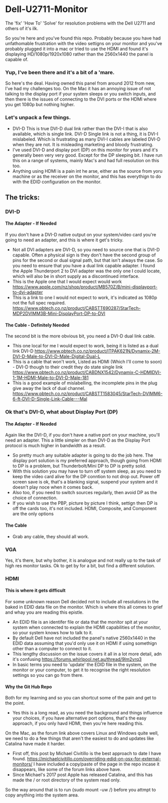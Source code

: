 # Dell-U2711-Monitor
The 'fix' 'How To' 'Solve' for resolution problems with the Dell U2711 and others of it's ilk.

So you're here and you've found this repo. Probably because you have had unfathomable frustration with the video settigns on your monitor and you've probably plugged it into a mac or tried to use the HDMI and found it's displaying HD/1080p/1920x1080 rather than the 2560x1440 the panel is capable of.

### Yup, I've been there and it's a bit of a 'mare.

So here's the deal. Having owned this panel from around 2012 from new, I've had my challenges too.
On the Mac it has an annoying issue of not talking to the display port if your system sleeps or you switch inputs, and then there is the issues of connecting to the DVI ports or the HDMI where you get 1080p but nothing higher.

### Let's unpack a few things.

* DVI-D This is true DVI-D dual link rather than the DVI-I that is also available, which is single link. DVI-D Single link is not a thing, it is DVI-I mislabeled. Which is frustrating as many DVI-I cables are labeled DVI-D when they are not. It is misleading marketing and bloody frustrating.
* I've used DVI-D and display port (DP) on this monitor for years and it's generally been very very good. Except for the DP sleeping bit. I have run this on a range of systems, mainly Mac's and had full resolution on this too.
* Anything using HDMI is a pain int he arse, either as the source from yoru machine or as the receiver on the monitor, and this has everythign to do with the EDID configuration on the monitor.

## The tricks:
### DVI-D
#### The Adapter - If Needed
If you don't have a DVI-D native output on your system/video card you're going to need an adapter, and this is where it get's tricky.
* Not all DVI adapters are DVI-D, so you need to source one that is DVI-D capable. Often a physical sign is they don't have the second group of pins for the second or dual signal path, but that isn't always the case. So you need to ensure that you have a dual link capable adapter. I found the Apple Thunderport 2 to DVI adapter was the only one I could locate, which will also be in short supply as a discontinued interface. 
* This is the Apple one that I would expect would work https://www.apple.com/nz/shop/product/MB570Z/B/mini-displayport-to-dvi-adapter
* This is a link to one I would not expect to work, it's indicated as 1080p not the full spec required. https://www.pbtech.co.nz/product/CABSTT690287/StarTech-MDP2DVIMM3B-Mini-DisplayPort-DP-to-DVI
#### The Cable - Definitely Needed
The second bit is the more obvious bit, you need a DVI-D dual link cable. 
* This one local for me I would expect to work, being it is listed as a dual link DVI-D https://www.pbtech.co.nz/product/ITPAK621N/Dynamix-2M-DVI-D-Male-to-DVI-D-Male-Digital-Dual-L
* This is a cable that won't work, Listed as HDMI (Which I'll come to soon) - DVI-D though to their credit they do state single link https://www.pbtech.co.nz/product/CABDNX1542/Dynamix-C-HDMIDVI-1-1M-HDMI-Male-to-DVI-D-Male-181
* This is a good example of mislabelling, the incomplete pins in the plug give away the lack of dual channel. https://www.pbtech.co.nz/product/CABSTT1583045/StarTech-DVIMM6-6-ft-DVI-D-Single-Link-Cable---Mal

### Ok that's DVI-D, what about Display Port (DP)
#### The Adapter - If Needed
Again like the DVI-D, if you don't have a native port on your machine, you'll need an adapter. This a little simpler on than DVI-D as the Display Port protocol is much higher in bandwidth as a result.
* So pretty much any suitable adapter is going to do the job here. The display port solution is my preferred approach, though going from HDMI to DP is a problem, but Thunderbolt/Mini DP to DP is pretty solid.
* With this solution you may have to turn off system sleep, as you need to keep the video card alive for the DP conntion to not drop out. Power off screen save is ok, that's a blanking signal, suspend your system and it doesn't play noce when it comes back. 
* Also too, if you need to switch sources regularly, then avoid DP as the choice of connection.
* If you wish to use the PBP, picture by picture I think, settign then DP is off the cards too, it's not included. HDMI, Composite, and Component are the only options
#### The Cable
* Grab any cable, they should all work.

### VGA
Yes, it's there, but why bother, it is analogue and not really up to the task of high res monitor tasks. Ok to get by for a bit, but find a different solution.

### HDMI
#### This is where it gets difficult
For some unknown reason Dell decided not to include all resolutions in the baked in EDID data file on the monitor. Which is where this all comes to grief and whay you are reading this epistle.
* An EDID file is an identifer file or data that the monitor spit at your system when connected to explain the HDMI capabilities of the monitor, so your system knows how to talk to it.
* By default Dell have not included the panel's native 2560x1440 in the EDID data assuming that you'd only use it on HDMI if using somethign other than a computer to connect to it.
* This lengthy discussion on the issue covers it all in a lot more detail, adn it's confusing https://forums.whirlpool.net.au/thread/9lm2vrq3
* In basic terms you need to 'update' the EDID file in the system, on the monitor or your computer, to get it to recognise the right resolution settings so you can go from there.

#### Why the Git Hub Repo 
Both for my learning and so you can shortcut some of the pain and get to the point.
* Yes this is a long read, as you need the background and things influence your choices, if you have alternative port options, that's the easy approach, if you only havd HDMI, then you're here reading this.

On the Mac, as the forum link above covers Linux and Windows quite well, we need to do a few things that aren't the easiest to do and updates like Catalina have made it harder.
* First off, this post by Michael Civitillo is the best approach to date I have found. https://michaelcivitillo.com/overriding-edid-on-osx-for-external-monitors/ I have included a copy/paste of the page in the repo incase it disappears, like some of the forum links above have.
* Since Michael's 2017 post Apple has released Catalina, and this has made the / or root directory of the system read only. 

So the way around that is to run {sudo mount -uw /} before you attmpt to copy anything into the system area.  




